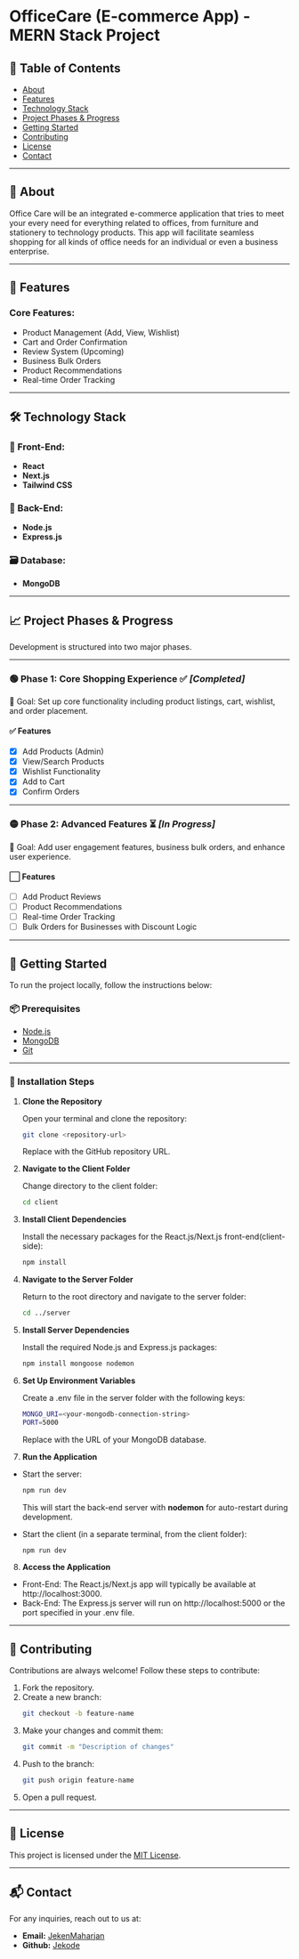 
# OfficeCare (E-commerce App) - MERN Stack Project

## 📑 Table of Contents
- [About](#about)
- [Features](#features)
- [Technology Stack](#technology-stack)
- [Project Phases & Progress](#project-phases--progress)
- [Getting Started](#getting-started)
- [Contributing](#contributing)
- [License](#license)
- [Contact](#contact)

---

## 🧾 About

Office Care will be an integrated e-commerce application that tries to meet your every need for everything related to offices, from furniture and stationery to technology products. This app will facilitate seamless shopping for all kinds of office needs for an individual or even a business enterprise.

---

## 🚀 Features

### Core Features:
- Product Management (Add, View, Wishlist)
- Cart and Order Confirmation
- Review System (Upcoming)
- Business Bulk Orders
- Product Recommendations
- Real-time Order Tracking

---

## 🛠️ Technology Stack

### 🔹 Front-End:
- **React**
- **Next.js**
- **Tailwind CSS**

### 🔸 Back-End:
- **Node.js**
- **Express.js**

### 🗃️ Database:
- **MongoDB**

---

## 📈 Project Phases & Progress

Development is structured into two major phases.

---

### 🟢 **Phase 1: Core Shopping Experience** ✅ _[Completed]_

🎯 Goal: Set up core functionality including product listings, cart, wishlist, and order placement.

#### ✅ Features
- [x] Add Products (Admin)
- [x] View/Search Products
- [x] Wishlist Functionality
- [x] Add to Cart
- [x] Confirm Orders

---

### 🟡 **Phase 2: Advanced Features** ⏳ _[In Progress]_

🎯 Goal: Add user engagement features, business bulk orders, and enhance user experience.

#### ⬜ Features
- [ ] Add Product Reviews
- [ ] Product Recommendations
- [ ] Real-time Order Tracking
- [ ] Bulk Orders for Businesses with Discount Logic

---

## 🧰 Getting Started

To run the project locally, follow the instructions below:

### 📦 Prerequisites
- [Node.js](https://nodejs.org/en)
- [MongoDB](https://www.mongodb.com/)
- [Git](https://git-scm.com/)

---

### 🔧 Installation Steps

1. **Clone the Repository**
    
    Open your terminal and clone the repository:
    ```bash
    git clone <repository-url>
    ```
    Replace <repository-url> with the GitHub repository URL.

2. **Navigate to the Client Folder**

    Change directory to the client folder:
    ```bash
    cd client

3. **Install Client Dependencies**

    Install the necessary packages for the React.js/Next.js front-end(client-side):
    ```bash
    npm install

4. **Navigate to the Server Folder**
    
    Return to the root directory and navigate to the server folder:
    ```bash
    cd ../server

5. **Install Server Dependencies**

    Install the required Node.js and Express.js packages:
    ```bash
    npm install mongoose nodemon

6. **Set Up Environment Variables**

    Create a .env file in the server folder with the following keys:
    ```bash
    MONGO_URI=<your-mongodb-connection-string>
    PORT=5000
    ```

    Replace <your-mongodb-connection-string> with the URL of your MongoDB database.

7. **Run the Application**
- Start the server:

    ```bash
    npm run dev
    ```

    This will start the back-end server with **nodemon** for auto-restart during development.
- Start the client (in a separate terminal, from the client folder):

    ```bash
    npm run dev

8. **Access the Application**
- Front-End: The React.js/Next.js app will typically be available at http://localhost:3000.
- Back-End: The Express.js server will run on http://localhost:5000 or the port specified in your .env file.

---

## 🤝 Contributing

Contributions are always welcome! Follow these steps to contribute:
1. Fork the repository.
2. Create a new branch:
    ```bash
    git checkout -b feature-name
3. Make your changes and commit them:
    ```bash
    git commit -m "Description of changes"
4. Push to the branch:
    ```bash
    git push origin feature-name
5. Open a pull request.

---

## 📄 License

This project is licensed under the [MIT License](https://choosealicense.com/licenses/mit/).

---

## 📬 Contact

For any inquiries, reach out to us at:
- **Email:** [JekenMaharjan](maharjanjeken@gmail.com)
- **Github:** [Jekode](https://github.com/JekenMaharjan)
